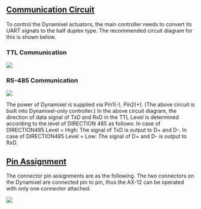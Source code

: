 ## [Communication Circuit](#communication-circuit)
To control the Dynamixel actuators, the main controller needs to convert its UART signals to the half duplex type. The recommended circuit diagram for this is shown below.

### TTL Communication
![](/emanual/assets/images/dxl/ttl_circuit.png)

### RS-485 Communication
![](/emanual/assets/images/dxl/485_circuit.png)

The power of Dynamixel is supplied via Pin1(-), Pin2(+).
(The above circuit is built into Dynamixel-only controller.)
In the above circuit diagram, the direction of data signal of TxD and RxD in the TTL Level is determined according to the level of DIRECTION 485 as follows:
In case of DIRECTION485 Level = High: The signal of TxD is output to D+ and D-.
In case of DIRECTION485 Level = Low: The signal of D+ and D- is output to RxD.

## [Pin Assignment](#pin-assignment)
The connector pin assignments are as the following. The two connectors on the Dynamixel are connected pin to pin, thus the AX-12 can be operated with only one connector attached.

![](/emanual/assets/images/dxl/connector_pin.png)
